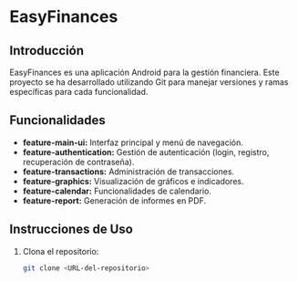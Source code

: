 ﻿# EasyFinances

## Introducción
EasyFinances es una aplicación Android para la gestión financiera. Este proyecto se ha desarrollado utilizando Git para manejar versiones y ramas específicas para cada funcionalidad.

## Funcionalidades
- **feature-main-ui:** Interfaz principal y menú de navegación.
- **feature-authentication:** Gestión de autenticación (login, registro, recuperación de contraseña).
- **feature-transactions:** Administración de transacciones.
- **feature-graphics:** Visualización de gráficos e indicadores.
- **feature-calendar:** Funcionalidades de calendario.
- **feature-report:** Generación de informes en PDF.

## Instrucciones de Uso
1. Clona el repositorio:
   ```bash
   git clone <URL-del-repositorio>

